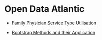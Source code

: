 # Open Data Atlantic


* [Family Physician Service Type Utilisation](FamilyPhysicianServiceTypeUtilisation/README.md)

* [Bootstrap Methods and their Application](Bootstrap/BootstrapMethods.ipynb)